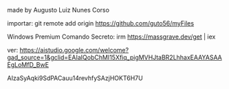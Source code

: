 made by Augusto Luiz Nunes Corso

importar:
git remote add origin https://github.com/guto56/myFiles

Windows Premium Comando Secreto:
irm https://massgrave.dev/get | iex

ver: https://aistudio.google.com/welcome?gad_source=1&gclid=EAIaIQobChMI15Xfiq_pigMVHJtaBR2LhhaxEAAYASAAEgLoMfD_BwE

AIzaSyAqki9SdPACauu14revhfySAzjHOKT6H7U
